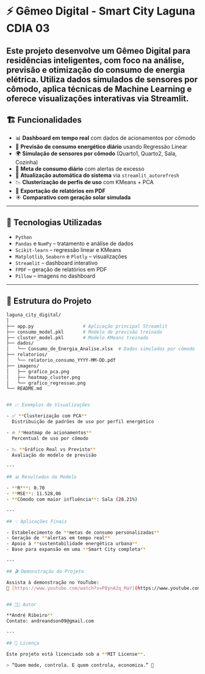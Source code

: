 # ⚡ Gêmeo Digital - Smart City Laguna  CDIA 03


Este projeto desenvolve um **Gêmeo Digital para residências inteligentes**, com foco na **análise, previsão e otimização do consumo de energia elétrica**. 
Utiliza dados simulados de sensores por cômodo, aplica técnicas de **Machine Learning** e oferece visualizações interativas via **Streamlit**.
---

## 🏗️ Funcionalidades

- 📊 **Dashboard em tempo real** com dados de acionamentos por cômodo
- 🧠 **Previsão de consumo energético diário** usando Regressão Linear
- 🌍 **Simulação de sensores por cômodo** (Quarto1, Quarto2, Sala, Cozinha)
- 🎯 **Meta de consumo diário** com alertas de excesso
- 🔄 **Atualização automática do sistema** via `streamlit_autorefresh`
- 📉 **Clusterização de perfis de uso** com KMeans + PCA
- 🧾 **Exportação de relatórios em PDF**
- ☀️ **Comparativo com geração solar simulada**

---

## 🧪 Tecnologias Utilizadas

- `Python`
- `Pandas` e `NumPy` – tratamento e análise de dados
- `Scikit-learn` – regressão linear e KMeans
- `Matplotlib`, `Seaborn` e `Plotly` – visualizações
- `Streamlit` – dashboard interativo
- `FPDF` – geração de relatórios em PDF
- `Pillow` – imagens no dashboard

---

## 📁 Estrutura do Projeto

```bash
laguna_city_digital/
│
├── app.py                  # Aplicação principal Streamlit
├── consumo_model.pkl       # Modelo de previsão treinado
├── cluster_model.pkl       # Modelo KMeans treinado
├── dados/
│   └── Consumo_de_Energia_Analise.xlsx  # Dados simulados por cômodo
├── relatorios/
│   └── relatorio_consumo_YYYY-MM-DD.pdf
├── imagens/
│   ├── grafico_pca.png
│   ├── heatmap_cluster.png
│   └── grafico_regressao.png
└── README.md


## 📈 Exemplos de Visualizações

- ✅ **Clusterização com PCA**  
  Distribuição de padrões de uso por perfil energético

- 🔥 **Heatmap de acionamentos**  
  Percentual de uso por cômodo

- 📉 **Gráfico Real vs Previsto**  
  Avaliação do modelo de previsão

---

## 📊 Resultados do Modelo

- **R²**: 0.70  
- **MSE**: 11.528,06  
- **Cômodo com maior influência**: Sala (28.21%)

---

## 💡 Aplicações Finais

- Estabelecimento de **metas de consumo personalizadas**
- Geração de **alertas em tempo real**
- Apoio à **sustentabilidade energética urbana**
- Base para expansão em uma **Smart City completa**

---

## 🎬 Demonstração do Projeto

Assista à demonstração no YouTube:  
🔗 [https://www.youtube.com/watch?v=P8ynA2q_MaY](https://www.youtube.com/watch?v=P8ynA2q_MaY)


## 🧑‍💻 Autor

**André Ribeiro**  
Contato: andreandson09@gmail.com

---

## 📜 Licença

Este projeto está licenciado sob a **MIT License**.

> “Quem mede, controla. E quem controla, economiza.” 🌱

